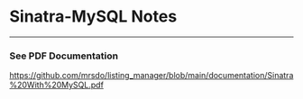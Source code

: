 # Sinatra-MySQL Notes

*****
### See PDF Documentation
https://github.com/mrsdo/listing_manager/blob/main/documentation/Sinatra%20With%20MySQL.pdf